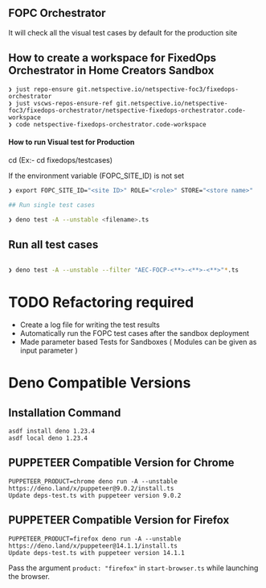 ## FOPC Orchestrator

It will check all the visual test cases by default for the production site

## How to create a workspace for FixedOps Orchestrator in Home Creators Sandbox

```
❯ just repo-ensure git.netspective.io/netspective-foc3/fixedops-orchestrator
❯ just vscws-repos-ensure-ref git.netspective.io/netspective-foc3/fixedops-orchestrator/netspective-fixedops-orchestrator.code-workspace
❯ code netspective-fixedops-orchestrator.code-workspace
```

#### How to run Visual test for Production

cd <testcases folder path> (Ex:- cd fixedops/testcases)

If the environment variable (FOPC_SITE_ID) is not set

```zsh
❯ export FOPC_SITE_ID="<site ID>" ROLE="<role>" STORE="<store name>"

## Run single test cases

❯ deno test -A --unstable <filename>.ts

```
## Run all test cases

```zsh

❯ deno test -A --unstable --filter "AEC-FOCP-<**>-<**>-<**>"*.ts 

```

# TODO Refactoring required

- Create a log file for writing the test results
- Automatically run the FOPC test cases after the sandbox deployment
- Made parameter based Tests for Sandboxes ( Modules can be given as input
  parameter )

# Deno Compatible Versions

## Installation Command

```
asdf install deno 1.23.4
asdf local deno 1.23.4
```

## PUPPETEER Compatible Version for Chrome

```
PUPPETEER_PRODUCT=chrome deno run -A --unstable https://deno.land/x/puppeteer@9.0.2/install.ts
Update deps-test.ts with puppeteer version 9.0.2
```

## PUPPETEER Compatible Version for Firefox

```
PUPPETEER_PRODUCT=firefox deno run -A --unstable https://deno.land/x/puppeteer@14.1.1/install.ts
Update deps-test.ts with puppeteer version 14.1.1
```

Pass the argument `product: "firefox"` in `start-browser.ts` while launching the browser.
